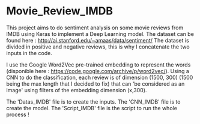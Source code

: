 # Movie_Review_IMDB

This project aims to do sentiment analysis on some movie reviews from IMDB using Keras to implement a Deep Learning model.
The dataset can be found here : http://ai.stanford.edu/~amaas/data/sentiment/
The dataset is divided in positive and negative reviews, this is why I concatenate the two inputs in the code.

I use the Google Word2Vec pre-trained embedding to represent the words (disponible here : https://code.google.com/archive/p/word2vec/). Using a CNN to do the classification, each review is of dimension (1500, 300) (1500 being the max length that I decided to fix) that can 'be considered as an image' using filters of the embedding dimension (x,300).

The 'Datas_IMDB' file is to create the inputs.
The 'CNN_IMDB' file is to create the model.
The 'Script_IMDB' file is the script to run the whole process ! 
